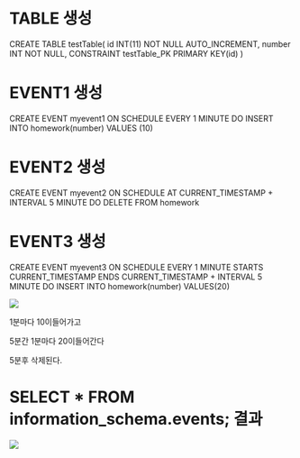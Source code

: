 # TABLE 생성

CREATE TABLE testTable(
id INT(11) NOT NULL AUTO_INCREMENT,
number INT NOT NULL,
CONSTRAINT testTable_PK PRIMARY KEY(id)
)

# EVENT1 생성

CREATE EVENT myevent1
ON SCHEDULE EVERY 1 MINUTE
DO INSERT INTO homework(number)
VALUES (10)

# EVENT2 생성

CREATE EVENT myevent2
ON SCHEDULE AT CURRENT_TIMESTAMP + INTERVAL 5 MINUTE
DO DELETE FROM homework

# EVENT3 생성

CREATE EVENT myevent3
ON SCHEDULE EVERY 1 MINUTE
STARTS CURRENT_TIMESTAMP
ENDS CURRENT_TIMESTAMP + INTERVAL 5 MINUTE
DO INSERT INTO homework(number)
VALUES(20)

![](C:\Users\tkdgu\AppData\Roaming\marktext\images\2022-12-29-21-07-04-image.png)

1분마다 10이들어가고

5분간 1분마다 20이들어간다

5분후 삭제된다.

# SELECT \* FROM information_schema.events; 결과

![](C:\Users\tkdgu\AppData\Roaming\marktext\images\2022-12-29-21-16-04-image.png)
